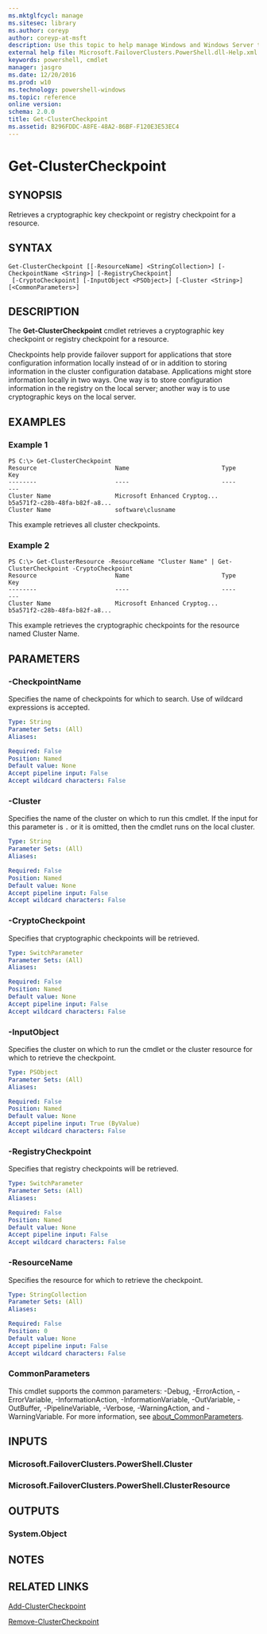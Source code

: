 ```yaml
---
ms.mktglfcycl: manage
ms.sitesec: library
ms.author: coreyp
author: coreyp-at-msft
description: Use this topic to help manage Windows and Windows Server technologies with Windows PowerShell.
external help file: Microsoft.FailoverClusters.PowerShell.dll-Help.xml
keywords: powershell, cmdlet
manager: jasgro
ms.date: 12/20/2016
ms.prod: w10
ms.technology: powershell-windows
ms.topic: reference
online version: 
schema: 2.0.0
title: Get-ClusterCheckpoint
ms.assetid: B296FDDC-A8FE-48A2-86BF-F120E3E53EC4
---
```


# Get-ClusterCheckpoint

## SYNOPSIS
Retrieves a cryptographic key checkpoint or registry checkpoint for a resource.

## SYNTAX

```
Get-ClusterCheckpoint [[-ResourceName] <StringCollection>] [-CheckpointName <String>] [-RegistryCheckpoint]
 [-CryptoCheckpoint] [-InputObject <PSObject>] [-Cluster <String>] [<CommonParameters>]
```

## DESCRIPTION
The **Get-ClusterCheckpoint** cmdlet retrieves a cryptographic key checkpoint or registry checkpoint for a resource.

Checkpoints help provide failover support for applications that store configuration information locally instead of or in addition to storing information in the cluster configuration database.
Applications might store information locally in two ways.
One way is to store configuration information in the registry on the local server; another way is to use cryptographic keys on the local server.

## EXAMPLES

### Example 1
```
PS C:\> Get-ClusterCheckpoint
Resource                      Name                          Type                          Key 
--------                      ----                          ----                          --- 
Cluster Name                  Microsoft Enhanced Cryptog...                               b5a571f2-c28b-48fa-b82f-a8... 
Cluster Name                  software\clusname
```

This example retrieves all cluster checkpoints.

### Example 2
```
PS C:\> Get-ClusterResource -ResourceName "Cluster Name" | Get-ClusterCheckpoint -CryptoCheckpoint
Resource                      Name                          Type                          Key 
--------                      ----                          ----                          --- 
Cluster Name                  Microsoft Enhanced Cryptog...                               b5a571f2-c28b-48fa-b82f-a8...
```

This example retrieves the cryptographic checkpoints for the resource named Cluster Name.

## PARAMETERS

### -CheckpointName
Specifies the name of checkpoints for which to search.
Use of wildcard expressions is accepted.

```yaml
Type: String
Parameter Sets: (All)
Aliases: 

Required: False
Position: Named
Default value: None
Accept pipeline input: False
Accept wildcard characters: False
```

### -Cluster
Specifies the name of the cluster on which to run this cmdlet.
If the input for this parameter is `.` or it is omitted, then the cmdlet runs on the local cluster.

```yaml
Type: String
Parameter Sets: (All)
Aliases: 

Required: False
Position: Named
Default value: None
Accept pipeline input: False
Accept wildcard characters: False
```

### -CryptoCheckpoint
Specifies that cryptographic checkpoints will be retrieved.

```yaml
Type: SwitchParameter
Parameter Sets: (All)
Aliases: 

Required: False
Position: Named
Default value: None
Accept pipeline input: False
Accept wildcard characters: False
```

### -InputObject
Specifies the cluster on which to run the cmdlet or the cluster resource for which to retrieve the checkpoint.

```yaml
Type: PSObject
Parameter Sets: (All)
Aliases: 

Required: False
Position: Named
Default value: None
Accept pipeline input: True (ByValue)
Accept wildcard characters: False
```

### -RegistryCheckpoint
Specifies that registry checkpoints will be retrieved.

```yaml
Type: SwitchParameter
Parameter Sets: (All)
Aliases: 

Required: False
Position: Named
Default value: None
Accept pipeline input: False
Accept wildcard characters: False
```

### -ResourceName
Specifies the resource for which to retrieve the checkpoint.

```yaml
Type: StringCollection
Parameter Sets: (All)
Aliases: 

Required: False
Position: 0
Default value: None
Accept pipeline input: False
Accept wildcard characters: False
```

### CommonParameters
This cmdlet supports the common parameters: -Debug, -ErrorAction, -ErrorVariable, -InformationAction, -InformationVariable, -OutVariable, -OutBuffer, -PipelineVariable, -Verbose, -WarningAction, and -WarningVariable. For more information, see [about_CommonParameters](http://go.microsoft.com/fwlink/?LinkID=113216).

## INPUTS

### Microsoft.FailoverClusters.PowerShell.Cluster

### Microsoft.FailoverClusters.PowerShell.ClusterResource

## OUTPUTS

### System.Object

## NOTES

## RELATED LINKS

[Add-ClusterCheckpoint](./Add-ClusterCheckpoint.md)

[Remove-ClusterCheckpoint](./Remove-ClusterCheckpoint.md)

